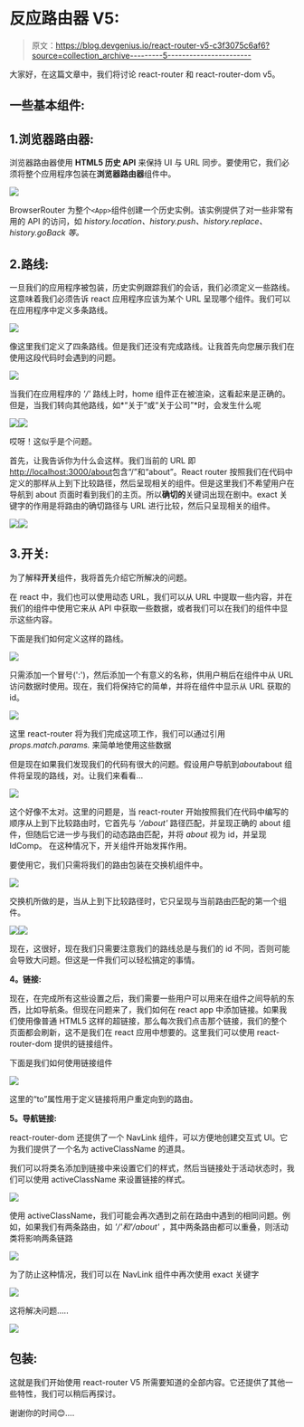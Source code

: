 # 反应路由器 V5:

> 原文：<https://blog.devgenius.io/react-router-v5-c3f3075c6af6?source=collection_archive---------5----------------------->

大家好，在这篇文章中，我们将讨论 react-router 和 react-router-dom v5。

## 一些基本组件:

## 1.浏览器路由器:

浏览器路由器使用 **HTML5 历史 API** 来保持 UI 与 URL 同步。要使用它，我们必须将整个应用程序包装在**浏览器路由器**组件中。

![](img/97c277a0c539cd9e123482d7ad7d6f85.png)

BrowserRouter 为整个`<App>`组件创建一个历史实例。该实例提供了对一些非常有用的 API 的访问，如 *history.location、history.push、history.replace、history.goBack 等。*

## 2.路线:

一旦我们的应用程序被包装，历史实例跟踪我们的会话，我们必须定义一些路线。这意味着我们必须告诉 react 应用程序应该为某个 URL 呈现哪个组件。我们可以在应用程序中定义多条路线。

![](img/a8f9c2c3057de473e96a78dea6fa1f3d.png)

像这里我们定义了四条路线。但是我们还没有完成路线。让我首先向您展示我们在使用这段代码时会遇到的问题。

![](img/890e48adee59345ca8270f96e49a46aa.png)

当我们在应用程序的 *'/'* 路线上时，home 组件正在被渲染，这看起来是正确的。但是，当我们转向其他路线，如*“关于”或“关于公司”*时，会发生什么呢

![](img/08a18119807b5647c6bbc37fa9f0b072.png)![](img/21f05f19e1064aefc9dcd6c761e31515.png)

哎呀！这似乎是个问题。

首先，让我告诉你为什么会这样。我们当前的 URL 即[http://localhost:3000/about](http://localhost:3000/about)包含“/”和“about”。React router 按照我们在代码中定义的那样从上到下比较路径，然后呈现相关的组件。但是这里我们不希望用户在导航到 about 页面时看到我们的主页。所以**确切的**关键词出现在剧中。exact 关键字的作用是将路由的确切路径与 URL 进行比较，然后只呈现相关的组件。

![](img/fa42d031e2a7653d0a36297b6081f8c3.png)![](img/c4d837bf646dd665af2181bb3249c810.png)

## 3.开关:

为了解释**开关**组件，我将首先介绍它所解决的问题。

在 react 中，我们也可以使用动态 URL，我们可以从 URL 中提取一些内容，并在我们的组件中使用它来从 API 中获取一些数据，或者我们可以在我们的组件中显示这些内容。

下面是我们如何定义这样的路线。

![](img/31db26eec5ebf93ad7112ecb76c4a70b.png)

只需添加一个冒号(':')，然后添加一个有意义的名称，供用户稍后在组件中从 URL 访问数据时使用。现在，我们将保持它的简单，并将在组件中显示从 URL 获取的 id。

![](img/353141d50d90bb5990348447660e1d4c.png)

这里 react-router 将为我们完成这项工作，我们可以通过引用 *props.match.params.* 来简单地使用这些数据

但是现在如果我们发现我们的代码有很大的问题。假设用户导航到*about*about 组件将呈现的路线，对。让我们来看看…

![](img/9dbac0ec94a78cd0b7a4bb869e7f5815.png)

这个好像不太对。这里的问题是，当 react-router 开始按照我们在代码中编写的顺序从上到下比较路由时，它首先与 *'/about'* 路径匹配，并呈现正确的 about 组件，但随后它进一步与我们的动态路由匹配，并将 *about* 视为 id，并呈现 IdComp。
在这种情况下，开关组件开始发挥作用。

要使用它，我们只需将我们的路由包装在交换机组件中。

![](img/0bd9bd7fd20e611db6929ab8309cf4e7.png)

交换机所做的是，当从上到下比较路径时，它只呈现与当前路由匹配的第一个组件。

![](img/14d1cfdb5fc98fd0ba9f0aedcd87e421.png)![](img/b6d6ac62580f81c33ba140a74f0e8d93.png)

现在，这很好，现在我们只需要注意我们的路线总是与我们的 id 不同，否则可能会导致大问题。但这是一件我们可以轻松搞定的事情。

**4。链接:**

现在，在完成所有这些设置之后，我们需要一些用户可以用来在组件之间导航的东西，比如导航条。但现在问题来了，我们如何在 react app 中添加链接。如果我们使用像普通 HTML5 这样的超链接，那么每次我们点击那个链接，我们的整个页面都会刷新，这不是我们在 react 应用中想要的。这里我们可以使用 react-router-dom 提供的链接组件。

下面是我们如何使用链接组件

![](img/447512081e4f3f93c344ee895a1b3911.png)

这里的“to”属性用于定义链接将用户重定向到的路由。

**5。导航链接:**

react-router-dom 还提供了一个 NavLink 组件，可以方便地创建交互式 UI。它为我们提供了一个名为 activeClassName 的道具。

我们可以将类名添加到链接中来设置它们的样式，然后当链接处于活动状态时，我们可以使用 activeClassName 来设置链接的样式。

![](img/f0423468df76782c1ad152e28a497343.png)

使用 activeClassName，我们可能会再次遇到之前在路由中遇到的相同问题。例如，如果我们有两条路由，如 *'/'和'/about'* ，其中两条路由都可以重叠，则活动类将影响两条链路

![](img/b639adf7d61ba4a6820f1eaa83f9c385.png)

为了防止这种情况，我们可以在 NavLink 组件中再次使用 exact 关键字

![](img/d6f43fd60379e86134dfc1297afce920.png)

这将解决问题…..

![](img/96ab0355f57d0eaa1ffbd37fd27252d9.png)

## **包装:**

这就是我们开始使用 react-router V5 所需要知道的全部内容。它还提供了其他一些特性，我们可以稍后再探讨。

谢谢你的时间😊….